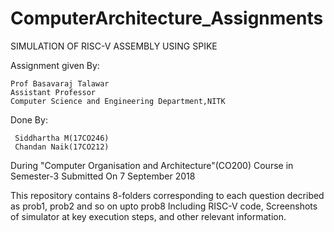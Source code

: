 # ComputerArchitecture_Assignments

SIMULATION OF RISC-V ASSEMBLY USING SPIKE

Assignment given By: 
	
	Prof Basavaraj Talawar
	Assistant Professor
	Computer Science and Engineering Department,NITK

Done By: 

	 Siddhartha M(17CO246)
	 Chandan Naik(17CO212)

During "Computer Organisation and Architecture"(CO200) Course in Semester-3
Submitted On 7 September 2018

This repository contains 8-folders corresponding to each question decribed as prob1, prob2 and so on upto prob8
Including RISC-V code, Screenshots of simulator at key execution steps, and other relevant information.   




